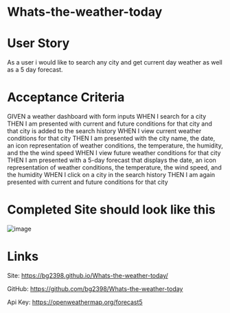 # Whats-the-weather-today

# User Story
As a user i would like to search any city and get current day weather as well as a 5 day forecast.

# Acceptance Criteria 
GIVEN a weather dashboard with form inputs
WHEN I search for a city
THEN I am presented with current and future conditions for that city and that city is added to the search history
WHEN I view current weather conditions for that city
THEN I am presented with the city name, the date, an icon representation of weather conditions, the temperature, the humidity, and the the wind speed
WHEN I view future weather conditions for that city
THEN I am presented with a 5-day forecast that displays the date, an icon representation of weather conditions, the temperature, the wind speed, and the humidity
WHEN I click on a city in the search history
THEN I am again presented with current and future conditions for that city

# Completed Site should look like this

![image](https://user-images.githubusercontent.com/117424603/217414415-02fffe0b-cd08-48a1-a593-44d3bc096aed.png)


# Links
Site: https://bg2398.github.io/Whats-the-weather-today/

GitHub: https://github.com/bg2398/Whats-the-weather-today

Api Key: https://openweathermap.org/forecast5 

